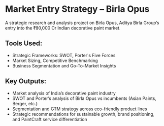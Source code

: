 # Market Entry Strategy – Birla Opus

A strategic research and analysis project on Birla Opus, Aditya Birla Group’s entry into the ₹80,000 Cr Indian decorative paint market.

## Tools Used:
- Strategic Frameworks: SWOT, Porter's Five Forces
- Market Sizing, Competitive Benchmarking
- Business Segmentation and Go-To-Market Insights

## Key Outputs:
- Market analysis of India’s decorative paint industry
- SWOT and Porter’s analysis of Birla Opus vs incumbents (Asian Paints, Berger, etc.)
- Segmentation and GTM strategy across eco-friendly product lines
- Strategic recommendations for sustainable growth, brand positioning, and PaintCraft service differentiation

